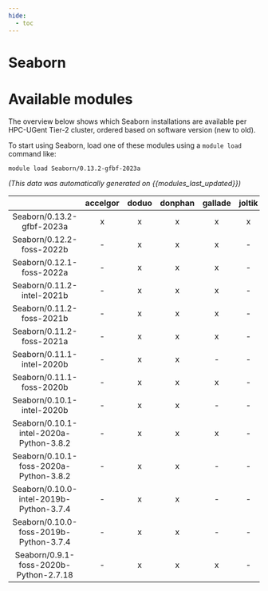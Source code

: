 ```yaml
---
hide:
  - toc
---
```


Seaborn
=======

# Available modules


The overview below shows which Seaborn installations are available per HPC-UGent Tier-2 cluster, ordered based on software version (new to old).

To start using Seaborn, load one of these modules using a `module load` command like:

```shell
module load Seaborn/0.13.2-gfbf-2023a
```

*(This data was automatically generated on {{modules_last_updated}})*  

| |accelgor|doduo|donphan|gallade|joltik|shinx|
| :---: | :---: | :---: | :---: | :---: | :---: | :---: |
|Seaborn/0.13.2-gfbf-2023a|x|x|x|x|x|x|
|Seaborn/0.12.2-foss-2022b|-|x|x|x|-|-|
|Seaborn/0.12.1-foss-2022a|-|x|x|x|-|-|
|Seaborn/0.11.2-intel-2021b|-|x|x|x|-|-|
|Seaborn/0.11.2-foss-2021b|-|x|x|x|-|-|
|Seaborn/0.11.2-foss-2021a|-|x|x|x|-|-|
|Seaborn/0.11.1-intel-2020b|-|x|x|-|-|-|
|Seaborn/0.11.1-foss-2020b|-|x|x|x|-|-|
|Seaborn/0.10.1-intel-2020b|-|x|x|-|-|-|
|Seaborn/0.10.1-intel-2020a-Python-3.8.2|-|x|x|x|-|-|
|Seaborn/0.10.1-foss-2020a-Python-3.8.2|-|x|x|-|-|-|
|Seaborn/0.10.0-intel-2019b-Python-3.7.4|-|x|x|-|-|-|
|Seaborn/0.10.0-foss-2019b-Python-3.7.4|-|x|x|-|-|-|
|Seaborn/0.9.1-foss-2020b-Python-2.7.18|-|x|x|x|-|-|
